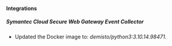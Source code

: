 #### Integrations
##### Symantec Cloud Secure Web Gateway Event Collector
- Updated the Docker image to: *demisto/python3:3.10.14.98471*.
